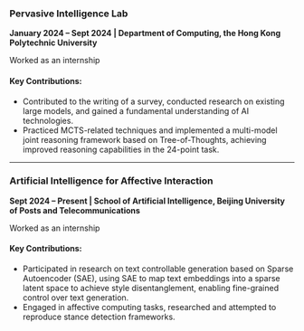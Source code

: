 ### **Pervasive Intelligence Lab**  
**January 2024 – Sept 2024 | Department of Computing, the Hong Kong Polytechnic University**  

Worked as an internship

#### Key Contributions:  

- Contributed to the writing of a survey, conducted research on existing large models, and gained a fundamental understanding of AI technologies.
- Practiced MCTS-related techniques and implemented a multi-model joint reasoning framework based on Tree-of-Thoughts, achieving improved reasoning capabilities in the 24-point task.

---

### **Artificial Intelligence for Affective Interaction**  
**Sept 2024 – Present | School of Artificial Intelligence, Beijing University of Posts and Telecommunications**  

Worked as an internship

#### Key Contributions:  

- Participated in research on text controllable generation based on Sparse Autoencoder (SAE), using SAE to map text embeddings into a sparse latent space to achieve style disentanglement, enabling fine-grained control over text generation.
- Engaged in affective computing tasks, researched and attempted to reproduce stance detection frameworks.
